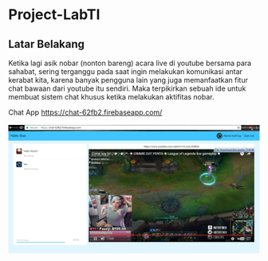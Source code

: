# Project-LabTI

## Latar Belakang
Ketika lagi asik nobar (nonton bareng) acara live di youtube bersama para sahabat, sering terganggu pada saat ingin melakukan komunikasi antar kerabat kita, karena banyak pengguna lain yang juga memanfaatkan fitur chat bawaan dari youtube itu sendiri. Maka terpikirkan sebuah ide untuk membuat sistem chat khusus ketika melakukan aktifitas nobar.

Chat App
https://chat-62fb2.firebaseapp.com/<br/><br/>
![Alt text](/livestreaming.png)
